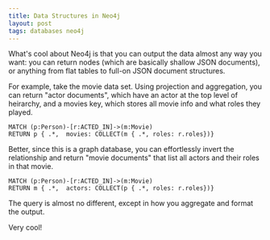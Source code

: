 ```yaml
---
title: Data Structures in Neo4j
layout: post
tags: databases neo4j
---
```


What's cool about Neo4j is that you can output the data almost any way you want: you can return 
nodes (which are basically shallow JSON documents), or anything from flat tables to full-on JSON document
structures.  

For example, take the movie data set.  Using projection and aggregation, you can return "actor documents",
which have an actor at the top level of heirarchy, and a movies key, which stores all movie info and what
roles they played.  

```
MATCH (p:Person)-[r:ACTED_IN]->(m:Movie)
RETURN p { .*,  movies: COLLECT(m { .*, roles: r.roles})}
```

Better, since this is a graph database, you can effortlessly invert the relationship and 
return "movie documents" that list all actors and their roles in that movie.  

```
MATCH (p:Person)-[r:ACTED_IN]->(m:Movie)
RETURN m { .*,  actors: COLLECT(p { .*, roles: r.roles})}
```

The query is almost no different, except in how you aggregate and format the output.

Very cool!

